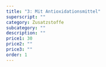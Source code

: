 ```yaml
---
title: "3: Mit Antioxidationsmittel"
superscript: ""
category: Zusatzstoffe
subcategory: ""
description: ""
price1: 30
price2: ""
price3: ""
order: 1
---
```

